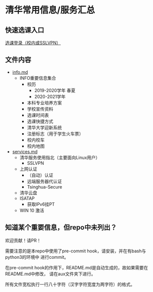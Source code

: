 # 清华常用信息/服务汇总

## 快速选课入口

[选课登录（校内或SSLVPN）](http://zhjwxk.cic.tsinghua.edu.cn/xklogin.do)

## 文件内容
- [info.md](info.md)
    - INFO重要信息集合
        - 校历
            - 2019-2020学年 春夏
            - 2020-2021学年 
        - 本科专业培养方案
        - 学校宣传资料
        - 选课时间表
        - 选课快捷方式
        - 清华大学迎新系统
        - 注册标志（用于学生火车票）
        - 校内校车
        - 校内地图
- [services.md](services.md)
    - 清华服务使用指北（主要面向Linux用户）
        - SSLVPN
    - 上网认证
        - （自动）认证
        - 远端服务器代认证
        - Tsinghua-Secure
    - 清华云盘
    - ISATAP 
        - 获取IPv6挂PT
    - WIN 10 激活

## 知道某个重要信息，但repo中未列出？

欢迎贡献！请PR！

需要注意的是本repo中使用了pre-commit hook，请安装，并在有bash与python3的环境中
进行commit。

在pre-commit hook的作用下，README.md是自动生成的，故如果需要在README.md中修改，
请在aux文件夹下进行。

所有文件宽松执行一行八十字符（汉字字符宽度为两字符）的格式。
